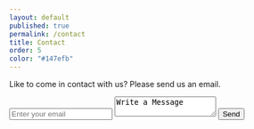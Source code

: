 ```yaml
---
layout: default
published: true
permalink: /contact
title: Contact
order: 5
color: "#147efb"
---
```


Like to come in contact with us? Please send us an email.

<form class="contact" action="https://formspree.io/joedbarham@gmail.com"
      method="POST">
  <input id="email" type="email" name="_replyto" placeholder="Enter your email" required>
  <input type="hidden" name="_next" value="/thanks" />
  <textarea id="message" type="text" name="name">Write a Message </textarea>
  <input type="submit" value="Send">
</form>
